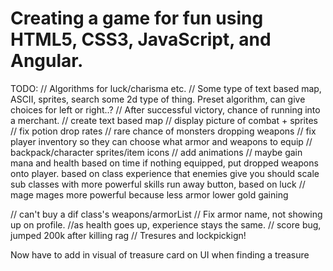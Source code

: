 # Creating a game for fun using HTML5, CSS3, JavaScript, and Angular.

TODO:
  // Algorithms for luck/charisma etc.
  // Some type of text based map, ASCII, sprites, search some 2d type of thing. Preset algorithm, can give choices for left or right..?
  // After successful victory, chance of running into a merchant.
  // create text based map
  // display picture of combat + sprites
  // fix potion drop rates
  // rare chance of monsters dropping weapons
  // fix player inventory so they can choose what armor and weapons to equip
  // backpack/character sprites/item icons
  // add animations
  // maybe gain mana and health based on time
  if nothing equipped, put dropped weapons onto player. based on class
  experience that enemies give you should scale
  sub classes with more powerful skills
  run away button, based on luck
  // mage mages more powerful because less armor
  lower gold gaining


  // can't buy a dif class's weapons/armorList
  // Fix armor name, not showing up on profile.
  //as health goes up, experience stays the same.
  // score bug, jumped 200k after killing rag
  // Tresures and lockpickign!



Now have to add in visual of treasure card on UI when finding a treasure
